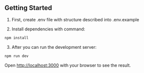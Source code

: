 ## Getting Started

1. First, create .env file with structure described into .env.example

2. Install dependencies with command:

```sh
npm install
```

3. After you can run the development server:

```sh
npm run dev
```

Open [http://localhost:3000](http://localhost:3000) with your browser to see the result.
